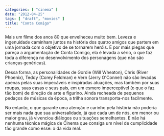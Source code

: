 ```yaml
---
categories: [ "cinema" ]
date: "2012-04-25"
tags: [ "draft", "movies" ]
title: "Conta Comigo"
---
```

Mais um filme dos anos 80 que envelheceu muito bem. Leveza e ingenuidade
caminham juntos na história dos quatro amigos que partem em uma jornada
com o objetivo de se tornarem heróis. E por mais piegas que pareça a
argumentação de Conta Comigo, ela é levada a sério, o que faz toda
a diferença no desenvolvimento dos personagens (que não são crianças
genéricas).

Dessa forma, as personalidades de Gordie (Will Wheaton), Chris (River
Phoenix), Teddy (Corey Feldman) e Vern (Jerry O'Connel) não são levadas
apenas pelas suas impecáveis e inspiradas atuações, mas também por
suas roupas, suas casas e seus pais, em um esmero imperceptível (o
que o faz tão bom) de direção de arte e figurino. Ainda recheada de
pequenos pedaços de músicas da época, a trilha sonora transporta-nos
facilmente.

No entanto, o que garante uma atenção e carinho pela história
não poderia ser mais nada que sua universalidade, já que cada um de
nós, em menor ou maior grau, já vivenciou diálogos ou situações
semelhantes. E não há nenhuma técnica mágica de Cinema que consiga
um nível de cumplicidade tão grande como esse: o da vida real.

